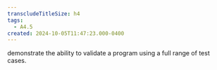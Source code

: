 ```yaml
---
transcludeTitleSize: h4
tags:
  - A4.5
created: 2024-10-05T11:47:23.000-0400
---
```

demonstrate the ability to validate a program using a full range of test cases.